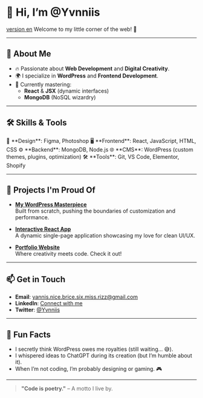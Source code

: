# 👋 Hi, I’m @Yvnniis
[version en](fr.md)
Welcome to my little corner of the web! 🚀

---

## 👀 About Me

- 🔥 Passionate about **Web Development** and **Digital Creativity**.
- 🌍 I specialize in **WordPress** and **Frontend Development**.
- 🌱 Currently mastering:
  - **React** & **JSX** (dynamic interfaces)
  - **MongoDB** (NoSQL wizardry)

---

## 🛠️ Skills & Tools

<div style="display: flex; align-items: center;">
🎨 **Design**: Figma, Photoshop  
🖥️ **Frontend**: React, JavaScript, HTML, CSS  
⚙️ **Backend**: MongoDB, Node.js  
🌐 **CMS**: WordPress (custom themes, plugins, optimization)  
🛠️ **Tools**: Git, VS Code, Elementor, Shopify  
</div>

---

## 🚀 Projects I'm Proud Of

- **[My WordPress Masterpiece](https://github.com/Yvnniis/my-wordpress-project)**  
  Built from scratch, pushing the boundaries of customization and performance.

- **[Interactive React App](https://github.com/Yvnniis/react-app)**  
  A dynamic single-page application showcasing my love for clean UI/UX.

- **[Portfolio Website](https://yvnniis.dev)**  
  Where creativity meets code. Check it out!

---

## 📫 Get in Touch

- **Email**: [yannis.nice.brice.six.miss.rizz@gmail.com](mailto:yannis.nice.brice.six.miss.rizz@gmail.com)  
- **LinkedIn**: [Connect with me](https://linkedin.com/in/your-profile)  
- **Twitter**: [@Yvnniis](https://twitter.com/your-profile)  

---

## 🌟 Fun Facts

- I secretly think WordPress owes me royalties (still waiting… 😅).  
- I whispered ideas to ChatGPT during its creation (but I’m humble about it).  
- When I’m not coding, I’m probably designing or gaming. 🎮

---

> **"Code is poetry."** – A motto I live by.
